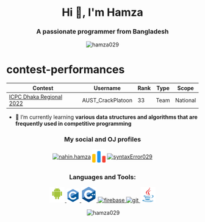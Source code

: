 <h1 align="center">Hi 👋, I'm Hamza</h1>
<h3 align="center">A passionate programmer from Bangladesh</h3>

<p align="center"> <img src="https://komarev.com/ghpvc/?username=hamza029&label=Profile%20views&color=0e75b6&style=flat" alt="hamza029" /> </p>

# contest-performances

| Contest | Username | Rank | Type | Scope
| -- | -------- | ----------- | ---- | ---- |
| [ICPC Dhaka Regional 2022](https://algo.codemarshal.org/contests/dhaka-22/standings) | AUST_CrackPlatoon| 33 | Team | National |

- 🌱 I’m currently learning **various data structures and algorithms that are frequently used in competitive programming**

<h3 align="center">My social and OJ profiles</h3>
<p align="center">
<a href="https://fb.com/nahin.hamza" target="blank"><img align="center" src="https://raw.githubusercontent.com/rahuldkjain/github-profile-readme-generator/master/src/images/icons/Social/facebook.svg" alt="nahin.hamza" height="30" width="40" /></a>
<a href="https://codeforces.com/profile/29logN" target="blank"><img align="center" src="code-forces.png" alt="29logN" height="40" width="35" /></a>
<a href="https://atcoder.jp/users/syntaxError029" target="blank"><img align="center" src="https://img.atcoder.jp/assets/atcoder.png" alt="syntaxError029" height="35" width="35" /></a>
</p>

<h3 align="center">Languages and Tools:</h3>
<p align="center"> <a href="https://developer.android.com" target="_blank"> <img src="https://raw.githubusercontent.com/devicons/devicon/master/icons/android/android-original-wordmark.svg" alt="android" width="40" height="40"/> </a> <a href="https://www.cprogramming.com/" target="_blank"> <img src="https://raw.githubusercontent.com/devicons/devicon/master/icons/c/c-original.svg" alt="c" width="35" height="35"/> </a> <a href="https://www.w3schools.com/cpp/" target="_blank"> <img src="https://raw.githubusercontent.com/devicons/devicon/master/icons/cplusplus/cplusplus-original.svg" alt="cplusplus" width="40" height="40"/> </a> <a href="https://firebase.google.com/" target="_blank"> <img src="https://www.vectorlogo.zone/logos/firebase/firebase-icon.svg" alt="firebase" width="40" height="40"/> </a> <a href="https://git-scm.com/" target="_blank"> <img src="https://www.vectorlogo.zone/logos/git-scm/git-scm-icon.svg" alt="git" width="40" height="40"/> </a> <a href="https://www.java.com" target="_blank"> <img src="https://raw.githubusercontent.com/devicons/devicon/master/icons/java/java-original.svg" alt="java" width="40" height="40"/> </a> </p>

<p align="center">&nbsp;<img align="center" src="https://github-readme-stats.vercel.app/api?username=hamza029&show_icons=true&locale=en" alt="hamza029" /></p>

